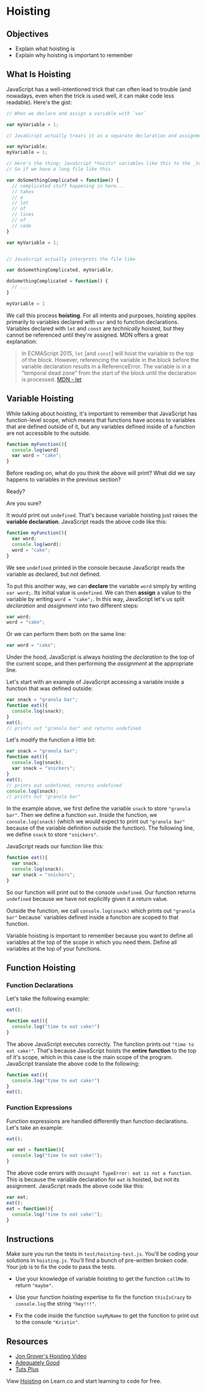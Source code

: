 # Hoisting

## Objectives
+ Explain what hoisting is
+ Explain why hoisting is important to remember

## What Is Hoisting

JavaScript has a well-intentioned trick that can often lead to trouble (and nowadays, even when the trick is used well, it can make code less readable). Here's the gist:

``` javascript
// When we declare and assign a variable with `var`

var myVariable = 1;

// JavaScript actually treats it as a separate declaration and assignment:

var myVariable;
myVariable = 1;

// Here's the thing: JavaScript *hoists* variables like this to the _top_ of the file.
// So if we have a long file like this

var doSomethingComplicated = function() {
  // complicated stuff happening in here...
  // takes
  // a
  // lot
  // of
  // lines
  // of
  // code
}

var myVariable = 1;


// JavaScript actually interprets the file like

var doSomethingComplicated, myVariable;

doSomethingComplicated = function() {
  // ...
}

myVariable = 1
```

We call this process **hoisting**. For all intents and purposes, hoisting applies primarily to variables declared with `var` and to function declarations. Variables declared with `let` and `const` are _technically_ hoisted, but they cannot be referenced until they're assigned. MDN offers a great explanation:

> In ECMAScript 2015, `let` [and `const`] will hoist the variable to the top of the block. However, referencing the variable in the block before the variable declaration results in a ReferenceError. The variable is in a "temporal dead zone" from the start of the block until the declaration is processed.
> [MDN - let](https://developer.mozilla.org/en-US/docs/Web/JavaScript/Reference/Statements/let#Temporal_dead_zone_and_errors_with_let)

## Variable Hoisting

While talking about hoisting, it's important to remember that JavaScript has function-level scope, which means that functions have access to variables that are defined outside of it, but any variables defined inside of a function are not accessible to the outside.

```js
function myFunction(){
  console.log(word)
  var word = "cake";
}
```

Before reading on, what do you think the above will print? What did we say happens to variables in the previous section?

Ready?

Are you sure?

It would print out `undefined`. That's because variable hoisting just raises the **variable declaration**. JavaScript reads the above code like this:

```js
function myFunction(){
  var word;
  console.log(word);
  word = "cake";
}
```

We see `undefined` printed in the console because JavaScript reads the variable as declared, but not defined.

To put this another way, we can **declare** the variable `word` simply by writing `var word;`. Its initial value is `undefined`. We can then **assign** a value to the variable by writing `word = "cake";`. In this way, JavaScript let's us split _declaration_ and _assignment_ into two different steps:

```js
var word;
word = "cake";
```

Or we can perform them both on the same line:

```js
var word = "cake";
```

Under the hood, JavaScript is always hoisting the _declaration_ to the top of the current scope, and then performing the _assignment_ at the appropriate line.

Let's start with an example of JavaScript accessing a variable inside a function that was defined outside:

```js
var snack = "granola bar";
function eat(){
  console.log(snack);
}
eat();
// prints out "granola bar" and returns undefined
```

Let's modify the function a little bit:
```js
var snack = "granola bar";
function eat(){
  console.log(snack);
  var snack = "snickers";
}
eat();
// prints out undefined, returns undefined
console.log(snack);
// prints out "granola bar"
```

In the example above, we first define the variable `snack` to store `"granola bar"`. Then we define a function `eat`. Inside the function, we `console.log(snack)` (which we would expect to print out `"granola bar"` because of the variable definition outside the function). The following line, we define `snack` to store `"snickers"`.

JavaScript reads our function like this:

```js
function eat(){
  var snack;
  console.log(snack);
  var snack = "snickers";
}
```

So our function will print out to the console `undefined`. Our function returns `undefined` because we have not explicitly given it a return value.

Outside the function, we call `console.log(snack)` which prints out `"granola bar"` because` variables defined inside a function are scoped to that function.

Variable hoisting is important to remember because you want to define all variables at the top of the scope in which you need them. Define all variables at the top of your functions.

## Function Hoisting

### Function Declarations

Let's take the following example:

```js
eat();

function eat(){
  console.log("time to eat cake!")
}
```

The above JavaScript executes correctly. The function prints out `"time to eat cake!"`. That's because JavaScript hoists the **entire function** to the top of it's scope, which in this case is the main scope of the program. JavaScript translate the above code to the following:

```js
function eat(){
  console.log("time to eat cake!")
}
eat();
```

### Function Expressions
Function expressions are handled differently than function declarations. Let's take an example:

```js
eat();

var eat = function(){
  console.log("time to eat cake!");
}
```

The above code errors with `Uncaught TypeError: eat is not a function`. This is because the variable declaration for `eat` is hoisted, but not its assignment. JavaScript reads the above code like this:

```js
var eat;
eat();
eat = function(){
  console.log("time to eat cake!");
}
```

## Instructions

Make sure you run the tests in `test/hoisting-test.js`. You'll be coding your solutions in `hoisting.js`. You'll find a bunch of pre-written broken code. Your job is to fix the code to pass the tests.

+ Use your knowledge of variable hoisting to get the function `callMe` to return `"maybe"`.

+ Use your function hoisting expertise to fix the function `thisIsCrazy` to `console.log` the string `"hey!!!"`.

+ Fix the code inside the function `sayMyName` to get the function to print out to the console `"Kristin"`.


## Resources

+ [Jon Grover's Hoisting Video](https://www.youtube.com/watch?v=nmlJIOnahBA&list=PLj148bJp5wiwI0291sD0vdXiwn1u6aQkc&index=3)
+ [Adequately Good](http://www.adequatelygood.com/JavaScript-Scoping-and-Hoisting.html)
+ [Tuts Plus](http://code.tutsplus.com/tutorials/javascript-hoisting-explained--net-15092)

<p data-visibility='hidden'>View <a href='https://learn.co/lessons/js-hoisting-readme' title='Hoisting'>Hoisting</a> on Learn.co and start learning to code for free.</p>

